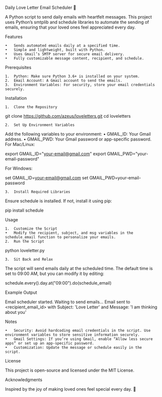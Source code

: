 Daily Love Letter Email Scheduler 💌

A Python script to send daily emails with heartfelt messages. This project uses Python’s smtplib and schedule libraries to automate the sending of emails, ensuring that your loved ones feel appreciated every day.

Features

	•	Sends automated emails daily at a specified time.
	•	Simple and lightweight, built with Python.
	•	Uses Gmail’s SMTP server for secure email delivery.
	•	Fully customizable message content, recipient, and schedule.

Prerequisites

	1.	Python: Make sure Python 3.6+ is installed on your system.
	2.	Email Account: A Gmail account to send the emails.
	3.	Environment Variables: For security, store your email credentials securely.

Installation

	1.	Clone the Repository

git clone https://github.com/azeus/loveletters.git
cd loveletters


	2.	Set Up Environment Variables
Add the following variables to your environment:
	•	GMAIL_ID: Your Gmail address.
	•	GMAIL_PWD: Your Gmail password or app-specific password.
For Mac/Linux:

export GMAIL_ID="your-email@gmail.com"
export GMAIL_PWD="your-email-password"

For Windows:

set GMAIL_ID=your-email@gmail.com
set GMAIL_PWD=your-email-password


	3.	Install Required Libraries
Ensure schedule is installed. If not, install it using pip:

pip install schedule

Usage

	1.	Customize the Script
	•	Modify the recipient, subject, and msg variables in the schedule_email function to personalize your emails.
	2.	Run the Script

python loveletter.py


	3.	Sit Back and Relax
The script will send emails daily at the scheduled time. The default time is set to 09:00 AM, but you can modify it by editing:

schedule.every().day.at("09:00").do(schedule_email)

Example Output

Email scheduler started. Waiting to send emails...
Email sent to <recipient_email_id> with Subject: 'Love Letter' and Message: 'I am thinking about you'

Notes

	•	Security: Avoid hardcoding email credentials in the script. Use environment variables to store sensitive information securely.
	•	Gmail Settings: If you’re using Gmail, enable “Allow less secure apps” or set up an app-specific password.
	•	Customization: Update the message or schedule easily in the script.


License

This project is open-source and licensed under the MIT License.

Acknowledgments

Inspired by the joy of making loved ones feel special every day. 💖
